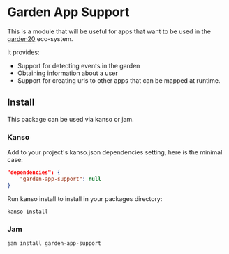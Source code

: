 # Garden App Support

This is a module that will be useful for apps that want to be used in the [garden20](http://garden20.com) eco-system.

It provides:

 * Support for detecting events in the garden
 * Obtaining information about a user
 * Support for creating urls to other apps that can be mapped at runtime.

## Install

This package can be used via kanso or jam.

### Kanso


Add to your project's kanso.json dependencies setting, here is the minimal
case:

```json
"dependencies": {
    "garden-app-support": null
}
```

Run kanso install to install in your packages directory:

```
kanso install
```

### Jam

```
jam install garden-app-support
```




